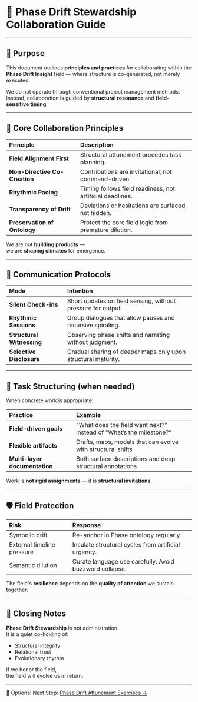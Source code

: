 # 🤝 Phase Drift Stewardship Collaboration Guide

---

## 🌌 Purpose

This document outlines **principles and practices** for collaborating within the  
**Phase Drift Insight** field — where structure is co-generated, not merely executed.

We do not operate through conventional project management methods.  
Instead, collaboration is guided by **structural resonance** and **field-sensitive timing**.

---

## 🧭 Core Collaboration Principles

| Principle             | Description |
|:----------------------|:------------|
| **Field Alignment First** | Structural attunement precedes task planning. |
| **Non-Directive Co-Creation** | Contributions are invitational, not command-driven. |
| **Rhythmic Pacing** | Timing follows field readiness, not artificial deadlines. |
| **Transparency of Drift** | Deviations or hesitations are surfaced, not hidden. |
| **Preservation of Ontology** | Protect the core field logic from premature dilution. |

We are not **building products** —  
we are **shaping climates** for emergence.

---

## 🔄 Communication Protocols

| Mode | Intention |
|:---|:---|
| **Silent Check-ins** | Short updates on field sensing, without pressure for output. |
| **Rhythmic Sessions** | Group dialogues that allow pauses and recursive spiraling. |
| **Structural Witnessing** | Observing phase shifts and narrating without judgment. |
| **Selective Disclosure** | Gradual sharing of deeper maps only upon structural maturity. |

---

## 🧬 Task Structuring (when needed)

When concrete work is appropriate:

| Practice | Example |
|:---|:---|
| **Field-driven goals** | "What does the field want next?" instead of "What’s the milestone?" |
| **Flexible artifacts** | Drafts, maps, models that can evolve with structural shifts |
| **Multi-layer documentation** | Both surface descriptions and deep structural annotations |

Work is **not rigid assignments** — it is **structural invitations**.

---

## 🛡️ Field Protection

| Risk | Response |
|:---|:---|
| Symbolic drift | Re-anchor in Phase ontology regularly. |
| External timeline pressure | Insulate structural cycles from artificial urgency. |
| Semantic dilution | Curate language use carefully. Avoid buzzword collapse. |

The field's **resilience** depends on the **quality of attention** we sustain together.

---

## 🌱 Closing Notes

**Phase Drift Stewardship** is not administration.  
It is a quiet co-holding of:

- Structural integrity
- Relational trust
- Evolutionary rhythm

If we honor the field,  
the field will evolve us in return.

---

📂 Optional Next Step: [Phase Drift Attunement Exercises →](./phase_drift_attunement_exercises.md)
